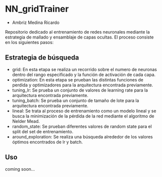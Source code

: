 # NN_gridTrainer

- Ambriz Medina Ricardo

Repositorio dedicado al entrenamiento de redes neuronales mediante la estrategia de mallado y ensamblaje de capas ocultas. El proceso consiste en los siguientes pasos:

## Estrategia de búsqueda

- grid: En esta etapa se realiza un recorrido sobre el numero de neuronas dentro del rango especificado y la función de activación de cada capa.
- optimization: En esta etapa se prueban las distintas funciones de perdida y optimizadores para la arquitectura encontrada previamente.
- tuning_lr: Se prueba un conjunto de valores de learning rate para la arquitectura encontrada previamente.
- tuning_batch: Se prueba un conjunto de tamaño de lote para la arquitectura encontrada previamente.
- lineal: Se trata al proceso de entrenamiento como un modelo lineal y se busca la minimización de la pérdida de la red mediante el algoritmo de Nelder Mead.
- random_state: Se prueban diferentes valores de random state para el split del set de entrenamiento.
- around_exploration: Se realiza una búsqueda alrededor de los valores óptimos encontrados de lr y batch.

## Uso

coming soon...